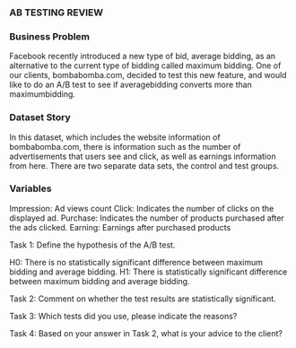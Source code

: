 ### AB TESTING REVIEW

### Business Problem

Facebook recently introduced a new type of bid, average bidding, as an alternative to the current type of bidding called maximum bidding.
One of our clients, bombabomba.com, decided to test this new feature, and would like to do an A/B test to see if averagebidding converts more than maximumbidding.


### Dataset Story

In this dataset, which includes the website information of bombabomba.com, there is information such as the number of advertisements that users see and click, as well as earnings information from here. There are two separate data sets, the control and test groups.


### Variables

Impression: Ad views count
Click: Indicates the number of clicks on the displayed ad.
Purchase: Indicates the number of products purchased after the ads clicked.
Earning: Earnings after purchased products


Task 1: Define the hypothesis of the A/B test.

H0: There is no statistically significant difference between maximum bidding and average bidding.
H1: There is statistically significant difference between maximum bidding and average bidding.


Task 2: Comment on whether the test results are statistically significant.

Task 3: Which tests did you use, please indicate the reasons?

Task 4: Based on your answer in Task 2, what is your advice to the client?
